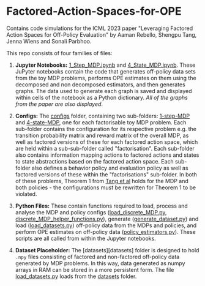 # Factored-Action-Spaces-for-OPE
Contains code simulations for the ICML 2023 paper "Leveraging Factored Action Spaces for Off-Policy Evaluation" by Aaman Rebello, Shengpu Tang, Jenna Wiens and Sonali Parbhoo. 

This repo consists of four families of files:

1. **Jupyter Notebooks:** [1_Step_MDP.ipynb](1_Step_MDP.ipynb) and [4_State_MDP.ipynb](4_State_MDP.ipynb). These JuPyter notebooks contain the code that generates off-policy data sets from the toy MDP problems, performs OPE estimates on them using the decomposed and non decomposed estimators, and then generates graphs. The data used to generate each graph is saved and displayed within cells of the notebook as a Python dictionary. *All of the graphs from the paper are also displayed*.

2. **Configs:** The [configs](configs) folder, containing two sub-folders: [1-step-MDP](configs/1-step-MDP) and [4-state-MDP](configs/4-state-MDP), one for each factorisable toy MDP problem. Each sub-folder contains the configuration for its respective problem e.g. the transition probability matrix and reward matrix of the overall MDP, as well as factored versions of these for each factored action space, which are held within a sub-sub-folder called "factorisation". Each sub-folder also contains information mapping actions to factored actions and states to state abstractions based on the factored action space. Each sub-folder also defines a behavior policy and evaluation policy as well as factored versions of these within the "factorisations" sub-folder. In both of these problems, Theorem 1 from [Tang et al](https://arxiv.org/abs/2305.01738) holds for the MDP and both policies - the configurations must be rewritten for Theorem 1 to be violated.

3. **Python Files:** These contain functions required to load, process and analyse the MDP and policy configs ([load_discrete_MDP.py](load_discrete_MDP.py), [discrete_MDP_helper_functions.py](discrete_MDP_helper_functions.py)), generate ([generate_dataset.py](generate_dataset.py)) and load ([load_datasets.py](load_datasets.py)) off-policy data from the MDPs and policies, and perform OPE estimates on off-policy data ([policy_estimators.py](policy_estimators.py)). These scripts are all called from within the Jupyter notebooks.

4. **Dataset Placeholder:** The [datasets][datasets] folder is designed to hold `.npy` files consisting of factored and non-factored off-policy data generated by MDP problems. In this way, data generated as numpy arrays in RAM can be stored in a more persistent form. The file [load_datasets.py](load_datasets.py) loads from the [datasets](datasets) folder.  
